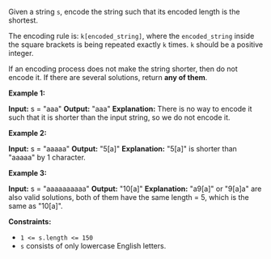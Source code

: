 Given a string `s`, encode the string such that its encoded length is the shortest.

The encoding rule is: `k[encoded_string]`, where the `encoded_string` inside the square brackets is being repeated exactly `k` times. `k` should be a positive integer.

If an encoding process does not make the string shorter, then do not encode it. If there are several solutions, return **any of them**.

**Example 1:**

**Input:** s = "aaa"
**Output:** "aaa"
**Explanation:** There is no way to encode it such that it is shorter than the input string, so we do not encode it.

**Example 2:**

**Input:** s = "aaaaa"
**Output:** "5\[a\]"
**Explanation:** "5\[a\]" is shorter than "aaaaa" by 1 character.

**Example 3:**

**Input:** s = "aaaaaaaaaa"
**Output:** "10\[a\]"
**Explanation:** "a9\[a\]" or "9\[a\]a" are also valid solutions, both of them have the same length = 5, which is the same as "10\[a\]".

**Constraints:**

*   `1 <= s.length <= 150`
*   `s` consists of only lowercase English letters.